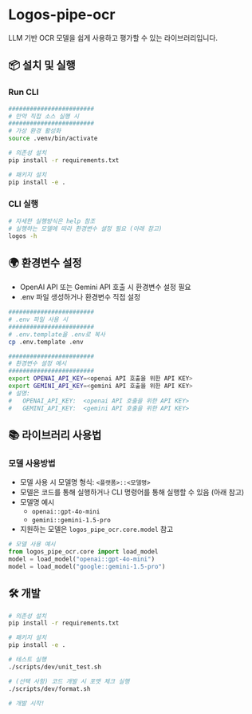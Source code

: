 ﻿# Logos-pipe-ocr
LLM 기반 OCR 모델을 쉽게 사용하고 평가할 수 있는 라이브러리입니다.

## 📦 설치 및 실행

### Run CLI

```bash
########################
# 만약 직접 소스 실행 시
########################
# 가상 환경 활성화
source .venv/bin/activate

# 의존성 설치
pip install -r requirements.txt

# 패키지 설치
pip install -e .
```

### CLI 실행
```bash
# 자세한 실행방식은 help 참조
# 실행하는 모델에 따라 환경변수 설정 필요 (아래 참고)
logos -h
```

## 🌍 환경변수 설정
- OpenAI API 또는 Gemini API 호출 시 환경변수 설정 필요
- .env 파일 생성하거나 환경변수 직접 설정

```bash
########################
# .env 파일 사용 시     
########################
# .env.template을 .env로 복사
cp .env.template .env

########################
# 환경변수 설정 예시
########################
export OPENAI_API_KEY=<openai API 호출을 위한 API KEY>
export GEMINI_API_KEY=<gemini API 호출을 위한 API KEY>
# 설명:
#   OPENAI_API_KEY:  <openai API 호출을 위한 API KEY>
#   GEMINI_API_KEY:  <gemini API 호출을 위한 API KEY>
```

## 📚 라이브러리 사용법

### 모델 사용방법
- 모델 사용 시 모델명 형식: `<플랫폼>::<모델명>`
- 모델은 코드를 통해 실행하거나 CLI 명령어를 통해 실행할 수 있음 (아래 참고)
- 모델명 예시
    - `openai::gpt-4o-mini`
    - `gemini::gemini-1.5-pro`
- 지원하는 모델은 `logos_pipe_ocr.core.model` 참고

```python
# 모델 사용 예시
from logos_pipe_ocr.core import load_model
model = load_model("openai::gpt-4o-mini")
model = load_model("google::gemini-1.5-pro")
```

## 🛠️ 개발

```bash
# 의존성 설치
pip install -r requirements.txt

# 패키지 설치
pip install -e .

# 테스트 실행
./scripts/dev/unit_test.sh

# (선택 사항) 코드 개발 시 포맷 체크 실행
./scripts/dev/format.sh

# 개발 시작!
```
